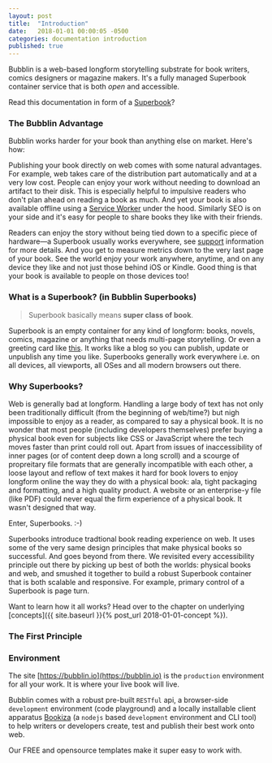 ```yaml
---
layout: post
title:  "Introduction"
date:   2018-01-01 00:00:05 -0500
categories: documentation introduction
published: true
---
```


Bubblin is a web-based longform storytelling substrate for book writers, comics designers or magazine makers. It's a fully managed Superbook container service that is both *open* and accessible.

Read this documentation in form of a [Superbook](https://bubblin.io/book/official-handbook-by-marvin-danig/1)?

### The Bubblin Advantage
Bubblin works harder for your book than anything else on market. Here's how:

Publishing your book directly on web comes with some natural advantages. For example, web takes care of the distribution part automatically and at a very low cost. People can enjoy your work without needing to download an artifact to their disk. This is especially helpful to impulsive readers who don't plan ahead on reading a book as much. And yet your book is also available offline using a [Service Worker](https://developer.mozilla.org/en-US/docs/Web/API/Service_Worker_API) under the hood. Similarly SEO is on your side and it's easy for people to share books they like with their friends.

Readers can enjoy the story without being tied down to a specific piece of hardware—a Superbook usually works everywhere, see [support](https://bubblin.io/support) information for more details. And you get to measure metrics down to the very last page of your book. See the world enjoy your work anywhere, anytime, and on any device they like and not just those behind iOS or Kindle. Good thing is that your book is available to people on those devices too!

### What is a Superbook? (in Bubblin Superbooks)

> Superbook basically means **super class of book**.

Superbook is an empty container for any kind of longform: books, novels, comics, magazine or anything that needs multi-page storytelling. Or even a greeting card like [this](https://bubblin.io/book/i-love-you-by-marvin-danig/1). It works like a blog so you can publish, update or unpublish any time you like. Superbooks generally work everywhere i.e. on all devices, all viewports, all OSes and all modern browsers out there. 

### Why Superbooks?

Web is generally bad at longform. Handling a large body of text has not only been traditionally difficult (from the beginning of web/time?) but nigh impossible to enjoy as a reader, as compared to say a physical book. It is no wonder that most people (including developers themselves) prefer buying a physical book even for subjects like CSS or JavaScript where the tech moves faster than print could roll out. Apart from issues of inaccessibility of inner pages (or of content deep down a long scroll) and a scourge of propreitary file formats that are generally incompatible with each other, a loose layout and reflow of text makes it hard for book lovers to enjoy longform online the way they do with a physical book: ala, tight packaging and formatting, and a high quality product. A website or an enterprise-y file (like PDF) could never equal the firm experience of a physical book. It wasn't designed that way.

Enter, Superbooks. :-)

Superbooks introduce tradtional book reading experience on web. It uses some of the very same design principles that make physical books so successful. And goes beyond from there. We revisited every accessibility principle out there by picking up best of both the worlds: physical books and web, and smushed it together to build a robust Superbook container that is both scalable and responsive. For example, primary control of a Superbook is page turn.

Want to learn how it all works? Head over to the chapter on underlying [concepts]({{ site.baseurl }}{% post_url 2018-01-01-concept %}).

### The First Principle

### Environment
The site [https://bubblin.io](https://bubblin.io) is the `production` environment for all your work. It is where your live book will live.

Bubblin comes with a robust pre-built `RESTful` api, a browser-side `development` environment (code playground) and a locally installable client apparatus [Bookiza](http://bookiza.io) (a `nodejs` based `development` environment and CLI tool) to help writers or developers create, test and publish their best work onto web.

Our FREE and opensource templates make it super easy to work with.

